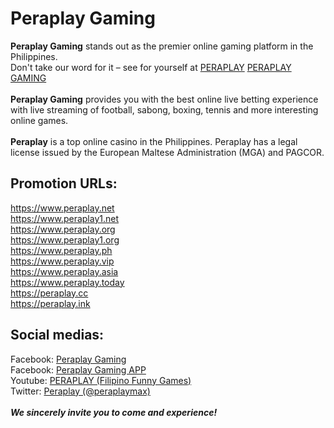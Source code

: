 <h1>Peraplay Gaming</h1>
<strong>Peraplay Gaming</strong> stands out as the premier online gaming platform in the Philippines.<br>
Don't take our word for it – see for yourself at <a href="https://www.peraplay1.net" title="Peraplay">PERAPLAY</a> <a href="https://www.peraplay1.org" title="Peraplay">PERAPLAY GAMING</a>
<br><br>
<strong>Peraplay Gaming</strong> provides you with the best online live betting experience with live streaming of football, sabong, boxing, tennis and more interesting online games.
<br><br>
<strong>Peraplay</strong> is a top online casino in the Philippines. Peraplay has a legal license issued by the European Maltese Administration (MGA) and PAGCOR.<br>
<h2>Promotion URLs:</h2>
<a href="https://www.peraplay.net" title="Peraplay">https://www.peraplay.net</a><br>
<a href="https://www.peraplay1.net" title="Peraplay">https://www.peraplay1.net</a><br>
<a href="https://www.peraplay.org" title="Peraplay Gaming">https://www.peraplay.org</a><br>
<a href="https://www.peraplay1.org" title="Peraplay">https://www.peraplay1.org</a><br>
<a href="https://www.peraplay.ph" title="Peraplay PH">https://www.peraplay.ph</a><br>
<a href="https://www.peraplay.vip" title="Peraplay VIP">https://www.peraplay.vip</a><br>
<a href="https://www.peraplay.asia" title="Peraplay Asia">https://www.peraplay.asia</a><br>
<a href="https://www.peraplay.today" title="Peraplay Today">https://www.peraplay.today</a><br>
<a href="https://peraplay.cc" title="Peraplay Today">https://peraplay.cc</a><br>
<a href="https://peraplay.ink" title="Peraplay Today">https://peraplay.ink</a><br>
<h2>Social medias:</h2>
Facebook: <a href="https://www.facebook.com/peraplayfb" title="Peraplay.Net">Peraplay Gaming</a><br>
Facebook: <a href="https://www.facebook.com/peraplayapp" title="Peraplay.Org">Peraplay Gaming APP</a><br>
Youtube: <a href="https://www.youtube.com/@peraplaymax" title="Peraplay Youtube">PERAPLAY (Filipino Funny Games)</a><br>
Twitter: <a href="https://twitter.com/peraplaymax" title="Peraplay Twitter">Peraplay (@peraplaymax)</a><br>
<br>
<i><strong>We sincerely invite you to come and experience!</strong></i>

